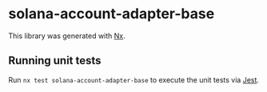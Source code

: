 # solana-account-adapter-base

This library was generated with [Nx](https://nx.dev).

## Running unit tests

Run `nx test solana-account-adapter-base` to execute the unit tests via [Jest](https://jestjs.io).
